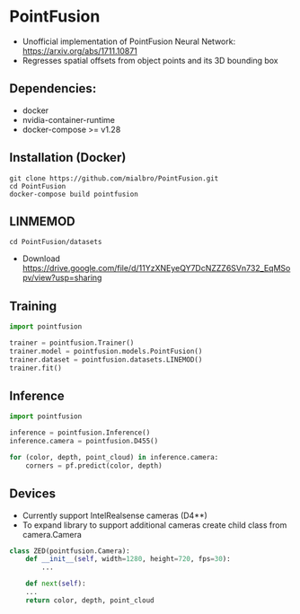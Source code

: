 # PointFusion
 - Unofficial implementation of PointFusion Neural Network: https://arxiv.org/abs/1711.10871
 - Regresses spatial offsets from object points and its 3D bounding box

## Dependencies:
* docker 
* nvidia-container-runtime
* docker-compose >= v1.28

## Installation (Docker)
```
git clone https://github.com/mialbro/PointFusion.git
cd PointFusion
docker-compose build pointfusion
```

## LINMEMOD
```
cd PointFusion/datasets
```
* Download https://drive.google.com/file/d/11YzXNEyeQY7DcNZZZ6SVn732_EqMSopv/view?usp=sharing

## Training
```python
import pointfusion

trainer = pointfusion.Trainer()
trainer.model = pointfusion.models.PointFusion()
trainer.dataset = pointfusion.datasets.LINEMOD()
trainer.fit()
```

## Inference
```python
import pointfusion

inference = pointfusion.Inference()
inference.camera = pointfusion.D455()

for (color, depth, point_cloud) in inference.camera:
    corners = pf.predict(color, depth)

```

## Devices
* Currently support IntelRealsense cameras (D4**)
* To expand library to support additional cameras create child class from camera.Camera

```python
class ZED(pointfusion.Camera):
    def __init__(self, width=1280, height=720, fps=30):
        ...

    def next(self):
    ...
    return color, depth, point_cloud
```
